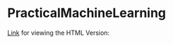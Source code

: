 # PracticalMachineLearning

[Link](https://github.com/SiddharthIITG/PracticalMachineLearning/blob/gh-pages/WriteUp.html) for viewing the HTML Version:

